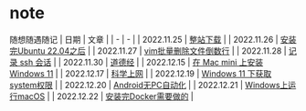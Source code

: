 # note
随想随遇随记
| 日期 | 文章 |
| - | - |
| 2022.11.25 | [整站下载](https://github.com/wrzssz/note/blob/main/2022.11.25.md) |
| 2022.11.26 | [安装完Ubuntu 22.04之后](https://github.com/wrzssz/note/blob/main/2022.11.26.md) |
| 2022.11.27 | [vim批量删除文件倒数行](https://github.com/wrzssz/note/blob/main/2022.11.27.md) |
| 2022.11.28 | [记录 ssh 会话](https://github.com/wrzssz/note/blob/main/2022.11.28.md) |
| 2022.11.30 | [道德经](https://github.com/wrzssz/note/blob/main/2022.11.30.md) |
| 2022.12.15 | [在 Mac mini 上安装 Windows 11](https://github.com/wrzssz/note/blob/main/2022.12.15.md) |
| 2022.12.17 | [科学上网](https://github.com/wrzssz/note/blob/main/2022.12.17.md) |
| 2022.12.19 | [Windows 11 下获取system权限](https://github.com/wrzssz/note/blob/main/2022.12.19.md) |
| 2022.12.20 | [Android无PC自动化](https://github.com/wrzssz/note/blob/main/2022.12.20.md) |
| 2022.12.21 | [Windows上运行macOS](https://github.com/wrzssz/note/blob/main/2022.12.21.md) |
| 2022.12.22 | [安装完Docker需要做的](https://github.com/wrzssz/note/blob/main/2022.12.22.md) |
